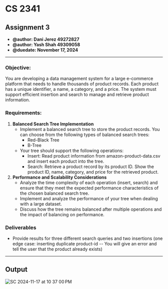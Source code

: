 # CS 2341
## Assignment 3

* **@author: Dani Jerez 49272827**
* **@author: Yash Shah 49309058**
* **@duedate: November 17, 2024**

------

### Objective:
You are developing a data management system for a large e-commerce platform that
needs to handle thousands of product records. Each product has a unique identifier, a
name, a category, and a price. The system must support efficient insertion and search
to manage and retrieve product information.

### Requirements:
1. **Balanced Search Tree Implementation**
   * Implement a balanced search tree to store the product records. You can choose from the following types of balanced search trees:
     * Red-Black Tree
     * B-Tree
   * Your tree should support the following operations:
     * Insert: Read product information from amazon-product-data.csv and insert each product into the tree.
     * Search: Retrieve a product record by its product ID. Show the product ID, name, category, and price for the retrieved product.
1. **Performance and Scalability Considerations**
    * Analyze the time complexity of each operation (insert, search) and ensure that they meet the expected performance characteristics of the chosen balanced search tree.
    * Implement and analyze the performance of your tree when dealing with a large dataset.
    * Discuss how the tree remains balanced after multiple operations and the impact of balancing on performance.


### Deliverables
* Provide results for three different search queries and two insertions (one edge case: inserting duplicate product-id -- You will give an error and tell the user that the product already exists)

------

## Output
![SC 2024-11-17 at 10 37 00 PM](https://github.com/user-attachments/assets/f076f566-424a-4637-8e8a-09d566922420)
